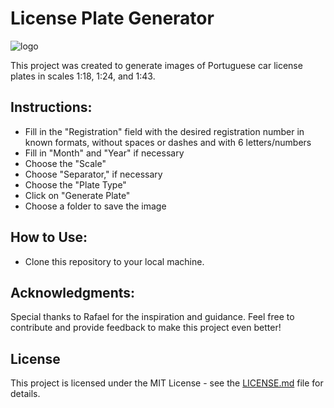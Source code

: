 # License Plate Generator
![logo](https://github.com/tiagomerinosantos/LicensePlateGenerator/assets/90798124/4d329821-a3e3-49fd-bbf5-a8cac79482e5)

This project was created to generate images of Portuguese car license plates in scales 1:18, 1:24, and 1:43.

## Instructions:
- Fill in the "Registration" field with the desired registration number in known formats, without spaces or dashes and with 6 letters/numbers
- Fill in "Month" and "Year" if necessary
- Choose the "Scale"
- Choose "Separator," if necessary
- Choose the "Plate Type"
- Click on "Generate Plate"
- Choose a folder to save the image

## How to Use:
- Clone this repository to your local machine.

## Acknowledgments:
Special thanks to Rafael for the inspiration and guidance.
Feel free to contribute and provide feedback to make this project even better!

## License
This project is licensed under the MIT License - see the [LICENSE.md](LICENSE.md) file for details.
